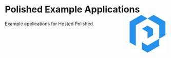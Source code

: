 # Polished Example Applications <img src="images/polished_logo_transparent.png" align="right" width="120" />
Example applications for Hosted Polished
